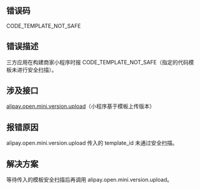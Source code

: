## 错误码
CODE_TEMPLATE_NOT_SAFE

## 错误描述
三方应用在构建商家小程序时报 CODE_TEMPLATE_NOT_SAFE（指定的代码模板未进行安全扫描）。

## 涉及接口
[alipay.open.mini.version.upload](https://opendocs.alipay.com/mini/03l8bz)（小程序基于模板上传版本）

## 报错原因
alipay.open.mini.version.upload 传入的 template_id 未通过安全扫描。

## 解决方案
等待传入的模板安全扫描后再调用 alipay.open.mini.version.upload。
